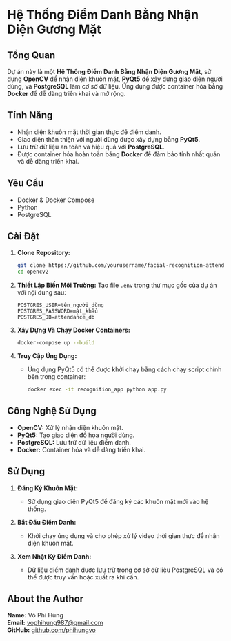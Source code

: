 # Hệ Thống Điểm Danh Bằng Nhận Diện Gương Mặt

## Tổng Quan
Dự án này là một **Hệ Thống Điểm Danh Bằng Nhận Diện Gương Mặt**, sử dụng **OpenCV** để nhận diện khuôn mặt, **PyQt5** để xây dựng giao diện người dùng, và **PostgreSQL** làm cơ sở dữ liệu. Ứng dụng được container hóa bằng **Docker** để dễ dàng triển khai và mở rộng.

## Tính Năng
- Nhận diện khuôn mặt thời gian thực để điểm danh.
- Giao diện thân thiện với người dùng được xây dựng bằng **PyQt5**.
- Lưu trữ dữ liệu an toàn và hiệu quả với **PostgreSQL**.
- Được container hóa hoàn toàn bằng **Docker** để đảm bảo tính nhất quán và dễ dàng triển khai.

## Yêu Cầu
- Docker & Docker Compose
- Python
- PostgreSQL

## Cài Đặt

1. **Clone Repository:**
   ```bash
   git clone https://github.com/yourusername/facial-recognition-attendance.git
   cd opencv2
   ```

2. **Thiết Lập Biến Môi Trường:**
   Tạo file `.env` trong thư mục gốc của dự án với nội dung sau:
   ```env
   POSTGRES_USER=tên_người_dùng
   POSTGRES_PASSWORD=mật_khẩu
   POSTGRES_DB=attendance_db
   ```

3. **Xây Dựng Và Chạy Docker Containers:**
   ```bash
   docker-compose up --build
   ```

4. **Truy Cập Ứng Dụng:**
   - Ứng dụng PyQt5 có thể được khởi chạy bằng cách chạy script chính bên trong container:
     ```bash
     docker exec -it recognition_app python app.py
     ```

## Công Nghệ Sử Dụng
- **OpenCV:** Xử lý nhận diện khuôn mặt.
- **PyQt5:** Tạo giao diện đồ họa người dùng.
- **PostgreSQL:** Lưu trữ dữ liệu điểm danh.
- **Docker:** Container hóa và dễ dàng triển khai.

## Sử Dụng
1. **Đăng Ký Khuôn Mặt:**
   - Sử dụng giao diện PyQt5 để đăng ký các khuôn mặt mới vào hệ thống.
   
2. **Bắt Đầu Điểm Danh:**
   - Khởi chạy ứng dụng và cho phép xử lý video thời gian thực để nhận diện khuôn mặt.

3. **Xem Nhật Ký Điểm Danh:**
   - Dữ liệu điểm danh được lưu trữ trong cơ sở dữ liệu PostgreSQL và có thể được truy vấn hoặc xuất ra khi cần.


## About the Author

**Name:** Võ Phi Hùng  
**Email:** [vophihung987@gmail.com](mailto:vophihung987@gmail.com)  
**GitHub:** [github.com/phihungvo](https://github.com/phihungvo)  
